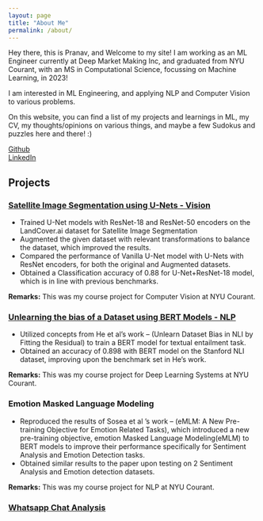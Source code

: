 ```yaml
---
layout: page
title: "About Me"
permalink: /about/
---
```


Hey there, this is Pranav, and Welcome to my site! I am working as an ML Engineer currently at Deep Market Making Inc, and graduated from NYU Courant, with an MS in Computational Science, focussing on Machine Learning, in 2023! 

I am interested in ML Engineering, and applying NLP and Computer Vision to various problems. 

On this website, you can find a list of my projects and learnings in ML, my CV, my thoughts/opinions on various things, and maybe a few Sudokus and puzzles here and there! :)

[Github](https://github.com/pranav2902)   
[LinkedIn](https://www.linkedin.com/in/pranav-kamesh-8aa88520)

## Projects
### [Satellite Image Segmentation using U-Nets - Vision](https://github.com/pranav2902/SatelliteImagesSegmentation_Unet)

* Trained U-Net models with ResNet-18 and ResNet-50 encoders on the LandCover.ai dataset for Satellite Image Segmentation                                                        
* Augmented the given dataset with relevant transformations to balance the dataset, which improved the results.                                                                                  
* Compared the performance of Vanilla U-Net model with U-Nets with ResNet encoders, for both the original and Augmented datasets.                                                    
* Obtained a Classification accuracy of 0.88 for U-Net+ResNet-18 model, which is in line with previous benchmarks. 

**Remarks:** This was my course project for Computer Vision at NYU Courant.

### [Unlearning the bias of a Dataset using BERT Models - NLP](https://github.com/pranav2902/Unlearning-the-bias-of-a-dataset)

* Utilized concepts from He et al’s work – (Unlearn Dataset Bias in NLI by Fitting the Residual) to train a BERT model for textual entailment task.                                        
* Obtained an accuracy of 0.898 with BERT model on the Stanford NLI dataset, improving upon the benchmark set in He’s work.

**Remarks:** This was my course project for Deep Learning Systems at NYU Courant.

### Emotion Masked Language Modeling

* Reproduced the results of Sosea et al ’s work – (eMLM: A New Pre-training Objective for Emotion Related Tasks), which introduced a new pre-training 
objective, emotion Masked Language Modeling(eMLM) to BERT models to improve their performance specifically for Sentiment Analysis and Emotion 
Detection tasks.                                                                                                                
* Obtained similar results to the paper upon testing on 2 Sentiment Analysis and Emotion detection datasets. 

**Remarks:** This was my course project for NLP at NYU Courant.

### [Whatsapp Chat Analysis](https://github.com/pranav2902/Whatsapp-Text-Analysis)









